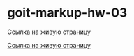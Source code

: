 # goit-markup-hw-03

<a hfer="https://alexgural1004.github.io/goit-markup-hw-03/" > Ссылка на живую страницу</a>

<a href="https://alexgural1004.github.io/goit-markup-hw-02/">Ссылка на живую страницу</a>
